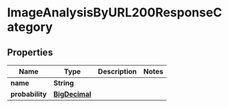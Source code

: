 

# ImageAnalysisByURL200ResponseCategory

## Properties

Name | Type | Description | Notes
------------ | ------------- | ------------- | -------------
**name** | **String** |  | 
**probability** | [**BigDecimal**](BigDecimal.md) |  | 




